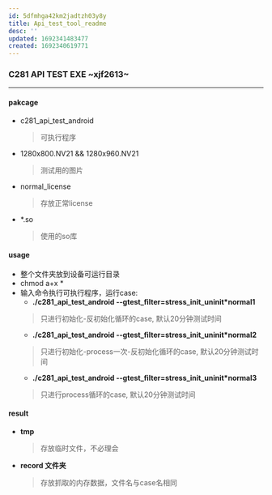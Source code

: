 ```yaml
---
id: 5dfmhga42km2jadtzh03y8y
title: Api_test_tool_readme
desc: ''
updated: 1692341483477
created: 1692340619771
---
```


### C281 API TEST EXE ~xjf2613~
-----------------
#### pakcage
- c281_api_test_android
    > 可执行程序
- 1280x800.NV21 && 1280x960.NV21
  > 测试用的图片
- normal_license
  > 存放正常license
- *.so
  > 使用的so库

#### usage
- 整个文件夹放到设备可运行目录
- chmod a+x *
- 输入命令执行可执行程序，运行case:
    - **./c281_api_test_android --gtest_filter=stress_init_uninit*normal1**
    > 只进行初始化-反初始化循环的case, 默认20分钟测试时间
    - **./c281_api_test_android --gtest_filter=stress_init_uninit*normal2**
    > 只进行初始化-process一次-反初始化循环的case, 默认20分钟测试时间
    - **./c281_api_test_android --gtest_filter=stress_init_uninit*normal3**
    > 只进行process循环的case, 默认20分钟测试时间
    
#### result
- **tmp**
  > 存放临时文件，不必理会
- **record 文件夹**
    > 存放抓取的内存数据，文件名与case名相同




